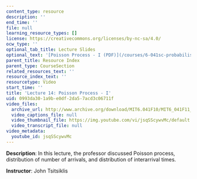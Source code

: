```yaml
---
content_type: resource
description: ''
end_time: ''
file: null
learning_resource_types: []
license: https://creativecommons.org/licenses/by-nc-sa/4.0/
ocw_type: ''
optional_tab_title: Lecture Slides
optional_text: '[Poisson Process - I (PDF)](/courses/6-041sc-probabilistic-systems-analysis-and-applied-probability-fall-2013/resources/mit6_041scf13_l14)'
parent_title: Resource Index
parent_type: CourseSection
related_resources_text: ''
resource_index_text: ''
resourcetype: Video
start_time: ''
title: 'Lecture 14: Poisson Process - I'
uid: 0993da30-1a9b-e0df-2da5-7acd3c06711f
video_files:
  archive_url: http://www.archive.org/download/MIT6.041F10/MIT6_041F11_lec14_300k.mp4
  video_captions_file: null
  video_thumbnail_file: https://img.youtube.com/vi/jsqSScywvMc/default.jpg
  video_transcript_file: null
video_metadata:
  youtube_id: jsqSScywvMc
---
```


**Description**: In this lecture, the professor discussed Poisson process, distribution of number of arrivals, and distribution of interarrival times.

**Instructor**: John Tsitsiklis

